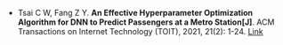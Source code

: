 * Tsai C W, Fang Z Y. <b>An Effective Hyperparameter Optimization Algorithm for DNN to Predict Passengers at a Metro Station[J]</b>. ACM Transactions on Internet Technology (TOIT), 2021, 21(2): 1-24. [Link](https://dl.acm.org/doi/abs/10.1145/3410156)